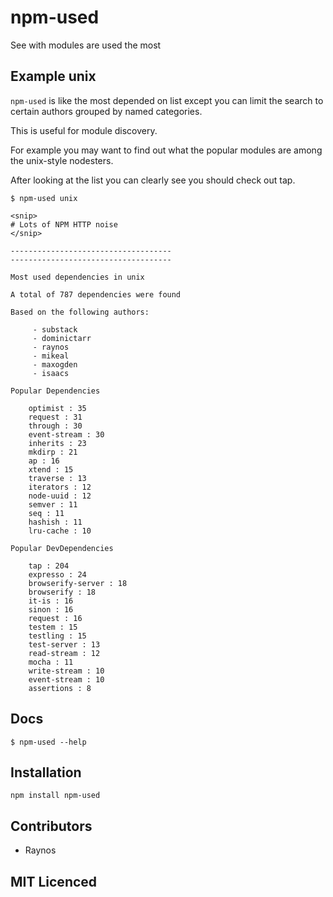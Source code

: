 # npm-used

See with modules are used the most

## Example unix

`npm-used` is like the most depended on list except you can limit the
search to certain authors grouped by named categories.

This is useful for module discovery.

For example you may want to find out what the popular modules are among
the unix-style nodesters.

After looking at the list you can clearly see you should check out
tap.

```
$ npm-used unix

<snip>
# Lots of NPM HTTP noise
</snip>

------------------------------------
------------------------------------

Most used dependencies in unix

A total of 787 dependencies were found

Based on the following authors:

     - substack
     - dominictarr
     - raynos
     - mikeal
     - maxogden
     - isaacs

Popular Dependencies

    optimist : 35
    request : 31
    through : 30
    event-stream : 30
    inherits : 23
    mkdirp : 21
    ap : 16
    xtend : 15
    traverse : 13
    iterators : 12
    node-uuid : 12
    semver : 11
    seq : 11
    hashish : 11
    lru-cache : 10

Popular DevDependencies

    tap : 204
    expresso : 24
    browserify-server : 18
    browserify : 18
    it-is : 16
    sinon : 16
    request : 16
    testem : 15
    testling : 15
    test-server : 13
    read-stream : 12
    mocha : 11
    write-stream : 10
    event-stream : 10
    assertions : 8
```

## Docs

`$ npm-used --help`

## Installation

`npm install npm-used`

## Contributors

 - Raynos

## MIT Licenced
